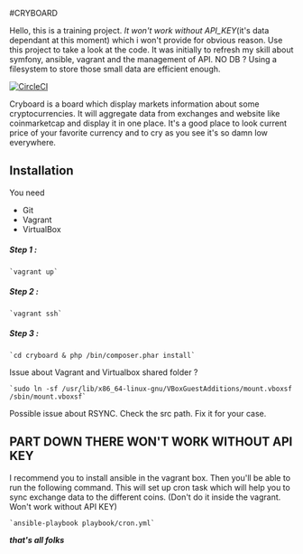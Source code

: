 #CRYBOARD

Hello, this is a training project. *It won't work without API_KEY*(it's data dependant at this moment) which i won't provide for obvious reason. 
Use this project to take a look at the code. It was initially to refresh my skill about symfony, ansible, vagrant and the management of API. 
NO DB ? Using a filesystem to store those small data are efficient enough. 

[![CircleCI](https://circleci.com/bb/vperillat/cryboard.svg?style=shield&circle-token=1375da6d6b571a85451dd257bd5318f8ec4352f4)](https://circleci.com/bb/vperillat/cryboard)

Cryboard is a board which display markets information about some cryptocurrencies.
It will aggregate data from exchanges and website like coinmarketcap and display it in one place.
It's a good place to look current price of your favorite currency and to cry as you see it's so damn low everywhere.

## Installation
You need 
* Git
* Vagrant 
* VirtualBox

##### Step 1 :
    `vagrant up`

##### Step 2 :
    `vagrant ssh`

##### Step 3 :
    `cd cryboard & php /bin/composer.phar install`

Issue about Vagrant and Virtualbox shared folder ?
    
    `sudo ln -sf /usr/lib/x86_64-linux-gnu/VBoxGuestAdditions/mount.vboxsf /sbin/mount.vboxsf̀`

Possible issue about RSYNC. Check the src path. Fix it for your case.
    
## PART DOWN THERE WON'T WORK WITHOUT API KEY  
   
I recommend you to install ansible in the vagrant box. Then you'll be able to run the following command. This will set up cron task which will help you to sync exchange data to the different coins. (Don't do it inside the vagrant. Won't work without API KEY)

    `ansible-playbook playbook/cron.yml`

_**that's all folks**_
